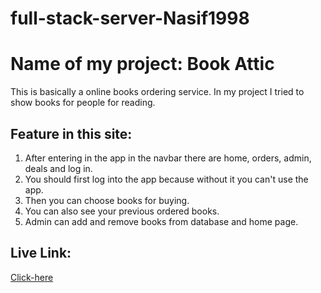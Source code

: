 # full-stack-server-Nasif1998

# Name of my project: Book Attic

This is basically a online books ordering service. In my project I tried to show books for people for reading. 

## Feature in this site:
1. After entering in the app in the navbar there are  home, orders, admin, deals and log in.
2. You should first log into the app because without it you can't use the app.
3. Then you can choose books for buying. 
4. You can also see your previous ordered books.
5. Admin can add and remove books from database and home page.


## Live Link:
[Click-here](https://book-shop-80fa7.web.app/)
